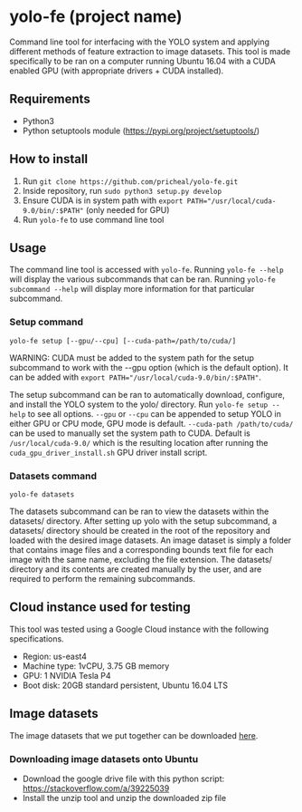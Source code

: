 # yolo-fe (project name)
Command line tool for interfacing with the YOLO system and applying different methods of feature extraction to image datasets. This tool is made specifically to be ran on a computer running Ubuntu 16.04 with a CUDA enabled GPU (with appropriate drivers + CUDA installed).

## Requirements
* Python3
* Python setuptools module (https://pypi.org/project/setuptools/)

## How to install
1. Run `git clone https://github.com/pricheal/yolo-fe.git`
2. Inside repository, run `sudo python3 setup.py develop`
3. Ensure CUDA is in system path with `export PATH="/usr/local/cuda-9.0/bin/:$PATH"` (only needed for GPU)
4. Run `yolo-fe` to use command line tool

## Usage
The command line tool is accessed with `yolo-fe`. Running `yolo-fe --help` will display the various subcommands that can be ran. Running `yolo-fe subcommand --help` will display more information for that particular subcommand.

### Setup command
```
yolo-fe setup [--gpu/--cpu] [--cuda-path=/path/to/cuda/]
```
WARNING: CUDA must be added to the system path for the setup subcommand to work with the --gpu option (which is the default option). It can be added with `export PATH="/usr/local/cuda-9.0/bin/:$PATH"`.

The setup subcommand can be ran to automatically download, configure, and install the YOLO system to the yolo/ directory. Run `yolo-fe setup --help` to see all options. `--gpu` or `--cpu` can be appended to setup YOLO in either GPU or CPU mode, GPU mode is default. `--cuda-path /path/to/cuda/` can be used to manually set the system path to CUDA. Default is `/usr/local/cuda-9.0/` which is the resulting location after running the `cuda_gpu_driver_install.sh` GPU driver install script.

### Datasets command
```
yolo-fe datasets
```

The datasets subcommand can be ran to view the datasets within the datasets/ directory. After setting up yolo with the setup subcommand, a datasets/ directory should be created in the root of the repository and loaded with the desired image datasets. An image dataset is simply a folder that contains image files and a corresponding bounds text file for each image with the same name, excluding the file extension. The datasets/ directory and its contents are created manually by the user, and are required to perform the remaining subcommands.

## Cloud instance used for testing

This tool was tested using a Google Cloud instance with the following specifications.
* Region: us-east4
* Machine type: 1vCPU, 3.75 GB memory
* GPU: 1 NVIDIA Tesla P4
* Boot disk: 20GB standard persistent, Ubuntu 16.04 LTS

## Image datasets

The image datasets that we put together can be downloaded [here](https://drive.google.com/open?id=1PuPgXaKcF3ZmDIaU7WT6aC_QhAV83KFE).

### Downloading image datasets onto Ubuntu
* Download the google drive file with this python script: https://stackoverflow.com/a/39225039
* Install the unzip tool and unzip the downloaded zip file

